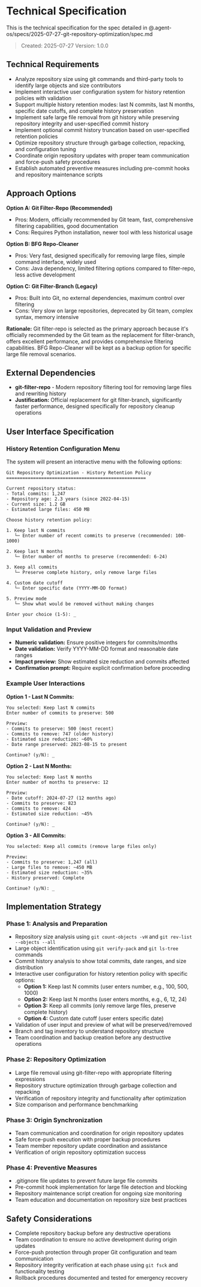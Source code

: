 # Technical Specification

This is the technical specification for the spec detailed in @.agent-os/specs/2025-07-27-git-repository-optimization/spec.md

> Created: 2025-07-27
> Version: 1.0.0

## Technical Requirements

- Analyze repository size using git commands and third-party tools to identify large objects and size contributors
- Implement interactive user configuration system for history retention policies with validation
- Support multiple history retention modes: last N commits, last N months, specific date cutoffs, and complete history preservation
- Implement safe large file removal from git history while preserving repository integrity and user-specified commit history
- Implement optional commit history truncation based on user-specified retention policies
- Optimize repository structure through garbage collection, repacking, and configuration tuning
- Coordinate origin repository updates with proper team communication and force-push safety procedures
- Establish automated preventive measures including pre-commit hooks and repository maintenance scripts

## Approach Options

**Option A: Git Filter-Repo (Recommended)**
- Pros: Modern, officially recommended by Git team, fast, comprehensive filtering capabilities, good documentation
- Cons: Requires Python installation, newer tool with less historical usage

**Option B: BFG Repo-Cleaner**
- Pros: Very fast, designed specifically for removing large files, simple command interface, widely used
- Cons: Java dependency, limited filtering options compared to filter-repo, less active development

**Option C: Git Filter-Branch (Legacy)**
- Pros: Built into Git, no external dependencies, maximum control over filtering
- Cons: Very slow on large repositories, deprecated by Git team, complex syntax, memory intensive

**Rationale:** Git filter-repo is selected as the primary approach because it's officially recommended by the Git team as the replacement for filter-branch, offers excellent performance, and provides comprehensive filtering capabilities. BFG Repo-Cleaner will be kept as a backup option for specific large file removal scenarios.

## External Dependencies

- **git-filter-repo** - Modern repository filtering tool for removing large files and rewriting history
- **Justification:** Official replacement for git filter-branch, significantly faster performance, designed specifically for repository cleanup operations

## User Interface Specification

### History Retention Configuration Menu

The system will present an interactive menu with the following options:

```
Git Repository Optimization - History Retention Policy
====================================================

Current repository status:
- Total commits: 1,247
- Repository age: 2.3 years (since 2022-04-15)
- Current size: 1.2 GB
- Estimated large files: 450 MB

Choose history retention policy:

1. Keep last N commits
   └─ Enter number of recent commits to preserve (recommended: 100-1000)
   
2. Keep last N months  
   └─ Enter number of months to preserve (recommended: 6-24)
   
3. Keep all commits
   └─ Preserve complete history, only remove large files
   
4. Custom date cutoff
   └─ Enter specific date (YYYY-MM-DD format)
   
5. Preview mode
   └─ Show what would be removed without making changes

Enter your choice (1-5): _
```

### Input Validation and Preview

- **Numeric validation:** Ensure positive integers for commits/months
- **Date validation:** Verify YYYY-MM-DD format and reasonable date ranges
- **Impact preview:** Show estimated size reduction and commits affected
- **Confirmation prompt:** Require explicit confirmation before proceeding

### Example User Interactions

**Option 1 - Last N Commits:**
```
You selected: Keep last N commits
Enter number of commits to preserve: 500

Preview:
- Commits to preserve: 500 (most recent)
- Commits to remove: 747 (older history)  
- Estimated size reduction: ~60%
- Date range preserved: 2023-08-15 to present

Continue? (y/N): _
```

**Option 2 - Last N Months:**
```
You selected: Keep last N months
Enter number of months to preserve: 12

Preview:
- Date cutoff: 2024-07-27 (12 months ago)
- Commits to preserve: 823
- Commits to remove: 424
- Estimated size reduction: ~45%

Continue? (y/N): _
```

**Option 3 - All Commits:**
```
You selected: Keep all commits (remove large files only)

Preview:
- Commits to preserve: 1,247 (all)
- Large files to remove: ~450 MB
- Estimated size reduction: ~35%
- History preserved: Complete

Continue? (y/N): _
```

## Implementation Strategy

### Phase 1: Analysis and Preparation
- Repository size analysis using `git count-objects -vH` and `git rev-list --objects --all`
- Large object identification using `git verify-pack` and `git ls-tree` commands
- Commit history analysis to show total commits, date ranges, and size distribution
- Interactive user configuration for history retention policy with specific options:
  - **Option 1:** Keep last N commits (user enters number, e.g., 100, 500, 1000)
  - **Option 2:** Keep last N months (user enters months, e.g., 6, 12, 24)
  - **Option 3:** Keep all commits (only remove large files, preserve complete history)
  - **Option 4:** Custom date cutoff (user enters specific date)
- Validation of user input and preview of what will be preserved/removed
- Branch and tag inventory to understand repository structure
- Team coordination and backup creation before any destructive operations

### Phase 2: Repository Optimization
- Large file removal using git-filter-repo with appropriate filtering expressions
- Repository structure optimization through garbage collection and repacking
- Verification of repository integrity and functionality after optimization
- Size comparison and performance benchmarking

### Phase 3: Origin Synchronization
- Team communication and coordination for origin repository updates
- Safe force-push execution with proper backup procedures
- Team member repository update coordination and assistance
- Verification of origin repository optimization success

### Phase 4: Preventive Measures
- .gitignore file updates to prevent future large file commits
- Pre-commit hook implementation for large file detection and blocking
- Repository maintenance script creation for ongoing size monitoring
- Team education and documentation on repository size best practices

## Safety Considerations

- Complete repository backup before any destructive operations
- Team coordination to ensure no active development during origin updates
- Force-push protection through proper Git configuration and team communication
- Repository integrity verification at each phase using `git fsck` and functionality testing
- Rollback procedures documented and tested for emergency recovery